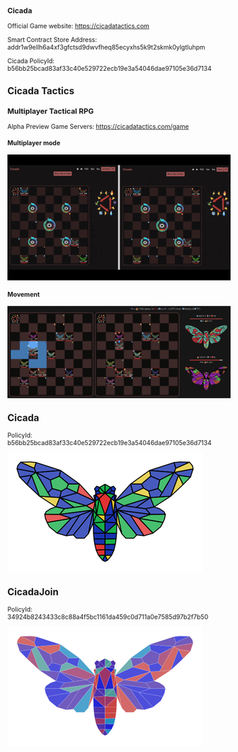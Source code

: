 ### Cicada

Official Game website: https://cicadatactics.com

Smart Contract Store Address: addr1w9ellh6a4xf3gfctsd9dwvfheq85ecyxhs5k9t2skmk0ylgtluhpm

Cicada PolicyId: b56bb25bcad83af33c40e529722ecb19e3a54046dae97105e36d7134

## Cicada Tactics

### Multiplayer Tactical RPG 

Alpha Preview Game Servers: https://cicadatactics.com/game

#### Multiplayer mode

<img src="https://github.com/CicadaNFT/cicadanft/blob/main/AlphaPreview.gif">

#### Movement

<img src="https://github.com/CicadaNFT/cicadanft/blob/main/cicadatactics.png">

## Cicada

PolicyId: b56bb25bcad83af33c40e529722ecb19e3a54046dae97105e36d7134

<img src="https://github.com/CicadaNFT/Svg/blob/main/Cicada.svg">

## CicadaJoin

PolicyId: 34924b8243433c8c88a4f5bc1161da459c0d711a0e7585d97b2f7b50

<img src="https://github.com/CicadaNFT/Svg/blob/main/CicadaJoin.svg">
